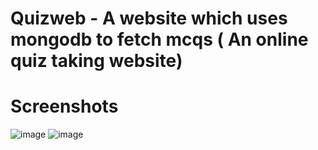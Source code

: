 # Quizweb - A website which uses mongodb to fetch mcqs ( An online quiz taking website)
# Screenshots
![image](https://user-images.githubusercontent.com/96045452/198161272-61f0d966-201e-4335-8e50-3615c1dd9c59.png)
![image](https://user-images.githubusercontent.com/96045452/198161325-713512c2-0b80-494f-98b8-62c68cdae587.png)
